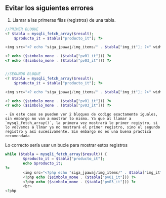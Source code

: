 ## Evitar los siguientes errores

1. Llamar a las primeras filas (registros) de una tabla. 

``` php
//PRIMER BLOQUE
<? $tabla = mysqli_fetch_array($result);
    $producto_it = $tabla["producto_it"]; ?>

<img src="<? echo "siga_jpawaj/img_items/" . $tabla["img_it"]; ?>" width="130" height="%" />

<? echo ($simbolo_mone . ($tabla["pv01_it"])) ?>
<? echo ($simbolo_mone . ($tabla["pv03_it"])) ?>


//SEGUNDO BLOQUE
<? $tabla = mysqli_fetch_array($result);
    $producto_it = $tabla["producto_it"]; ?>

<img src="<? echo "siga_jpawaj/img_items/" . $tabla["img_it"]; ?>" width="130" height="%" />

<? echo ($simbolo_mone . ($tabla["pv01_it"])) ?>
<? echo ($simbolo_mone . ($tabla["pv03_it"])) ?>
```

    - En este caso se pueden ver 2 bloques de codigo exactamente iguales, sin embargo no van a mostrar lo mismo. Ya que al llamar a `mysql_fetch_array()`, la primera vez mostrará le primer registro, si lo volvemos a llmar ya no mostrará el primer registro, sino el segundo registro y así sucesivamente. Sin embargo no es una buena practica recomendada

Lo correcto sería usar un bucle para mostrar estos registros

```php
while ($tabla = mysqli_fetch_array($result)) {
        $producto_it = $tabla["producto_it"];
        echo $producto_it;
?>
        <img src="<?php echo "siga_jpawaj/img_items/" . $tabla["img_it"]; ?>" width="130" height="%" />
        <?php echo ($simbolo_mone . ($tabla["pv01_it"])) ?>
        <?php echo ($simbolo_mone . ($tabla["pv03_it"])) ?>
        <br>
<?php
```